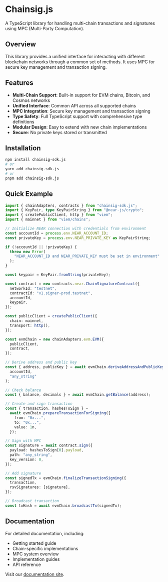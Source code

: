 # Chainsig.js

A TypeScript library for handling multi-chain transactions and signatures using MPC (Multi-Party Computation).

## Overview

This library provides a unified interface for interacting with different blockchain networks through a common set of methods. It uses MPC for secure key management and transaction signing.

## Features

- **Multi-Chain Support**: Built-in support for EVM chains, Bitcoin, and Cosmos networks
- **Unified Interface**: Common API across all supported chains
- **MPC Integration**: Secure key management and transaction signing
- **Type Safety**: Full TypeScript support with comprehensive type definitions
- **Modular Design**: Easy to extend with new chain implementations
- **Secure**: No private keys stored or transmitted

## Installation

```bash
npm install chainsig-sdk.js
# or
yarn add chainsig-sdk.js
# or
pnpm add chainsig-sdk.js
```

## Quick Example

```ts twoslash
import { chainAdapters, contracts } from "chainsig-sdk.js";
import { KeyPair, type KeyPairString } from "@near-js/crypto";
import { createPublicClient, http } from "viem";
import { mainnet } from "viem/chains";

// Initialize NEAR connection with credentials from environment
const accountId = process.env.NEAR_ACCOUNT_ID;
const privateKey = process.env.NEAR_PRIVATE_KEY as KeyPairString;

if (!accountId || !privateKey) {
  throw new Error(
    "NEAR_ACCOUNT_ID and NEAR_PRIVATE_KEY must be set in environment"
  );
}

const keypair = KeyPair.fromString(privateKey);

const contract = new contracts.near.ChainSignatureContract({
  networkId: "testnet",
  contractId: "v1.signer-prod.testnet",
  accountId,
  keypair,
});

const publicClient = createPublicClient({
  chain: mainnet,
  transport: http(),
});

const evmChain = new chainAdapters.evm.EVM({
  publicClient,
  contract,
});

// Derive address and public key
const { address, publicKey } = await evmChain.deriveAddressAndPublicKey(
  accountId,
  "any_string"
);

// Check balance
const { balance, decimals } = await evmChain.getBalance(address);

// Create and sign transaction
const { transaction, hashesToSign } =
  await evmChain.prepareTransactionForSigning({
    from: "0x...",
    to: "0x...",
    value: 1n,
  });

// Sign with MPC
const signature = await contract.sign({
  payload: hashesToSign[0].payload,
  path: "any_string",
  key_version: 0,
});

// Add signature
const signedTx = evmChain.finalizeTransactionSigning({
  transaction,
  rsvSignatures: [signature],
});

// Broadcast transaction
const txHash = await evmChain.broadcastTx(signedTx);
```

## Documentation

For detailed documentation, including:

- Getting started guide
- Chain-specific implementations
- MPC system overview
- Implementation guides
- API reference

Visit our [documentation site](https://docs.sig.network/).
